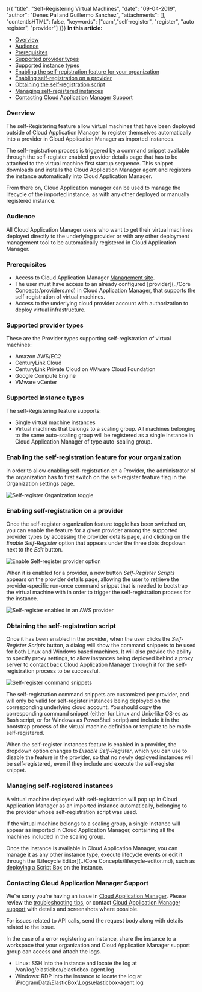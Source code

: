 {{{ "title": "Self-Registering Virtual Machines",
"date": "09-04-2019",
"author": "Denes Pal and Guillermo Sanchez",
"attachments": [],
"contentIsHTML": false,
"keywords": ["cam","self-register", "register", "auto register", "provider"]
}}}
**In this article:**

* [Overview](#overview)
* [Audience](#audience)
* [Prerequisites](#prerequisites)
* [Supported provider types](#supported-provider-types)
* [Supported instance types](#supported-instance-types)
* [Enabling the self-registration feature for your organization](#enabling-the-self-registration-feature-for-your-organization)
* [Enabling self-registration on a provider](#enabling-self-registration-on-a-provider)
* [Obtaining the self-registration script](#obtaining-the-self-registration-script)
* [Managing self-registered instances](#managing-self-registered-instances)
* [Contacting Cloud Application Manager Support](#contacting-cloud-application-manager-support)

### Overview

The self-Registering feature allow virtual machines that have been deployed outside of Cloud Application Manager to register themselves automatically into a provider in Cloud Application Manager as imported instances.

The self-registration process is triggered by a command snippet available through the self-register enabled provider details page that has to be attached to the virtual machine first startup sequence. This snippet downloads and installs the Cloud Application Manager agent and registers the instance automatically into Cloud Application Manager.

From there on, Cloud Application manager can be used to manage the lifecycle of the imported instance, as with any other deployed or manually registered instance.

### Audience

All Cloud Application Manager users who want to get their virtual machines deployed directly to the underlying provider or with any other deployment management tool to be automatically registered in Cloud Application Manager.

### Prerequisites

* Access to Cloud Application Manager [Management site](https://account.cam.ctl.io/#/providers?type=Amazon-Web-Services).
* The user must have access to an already configured [provider](../Core Concepts/providers.md) in Cloud Application Manager, that supports the self-registration of virtual machines.
* Access to the underlying cloud provider account with authorization to deploy virtual infrastructure.

### Supported provider types

These are the Provider types supporting self-registration of virtual machines:

* Amazon AWS/EC2
* CenturyLink Cloud
* CenturyLink Private Cloud on VMware Cloud Foundation
* Google Compute Engine
* VMware vCenter

### Supported instance types

The self-Registering feature supports:

* Single virtual machine instances
* Virtual machines that belongs to a scaling group. All machines belonging to the same auto-scaling group will be registered as a single instance in Cloud Application Manager of type auto-scaling group.

### Enabling the self-registration feature for your organization

in order to allow enabling self-registration on a Provider, the administrator of the organization has to first switch on the self-register feature flag in the Organization settings page.

![Self-register Organization toggle](../../images/cloud-application-manager/getting-started/self-register-org-toggle.png)

### Enabling self-registration on a provider

Once the self-register organization feature toggle has been switched on, you can enable the feature for a given provider among the supported provider types by accessing the provider details page, and clicking on the _Enable Self-Register_ option that appears under the three dots dropdown next to the _Edit_ button.

![Enable Self-register provider option](../../images/cloud-application-manager/getting-started/enable_self-register.png)

When it is enabled for a provider, a new button _Self-Register Scripts_ appears on the provider details page, allowing the user to retrieve the provider-specific run-once command snippet that is needed to bootstrap the virtual machine with in order to trigger the self-registration process for the instance.

![Self-register enabled in an AWS provider](../../images/cloud-application-manager/getting-started/self-register_enabled.png)

### Obtaining the self-registration script

Once it has been enabled in the provider, when the user clicks the _Self-Register Scripts_ button, a dialog will show the command snippets to be used for both Linux and Windows based machines. It will also provide the ability to specify proxy settings, to allow instances being deployed behind a proxy server to contact back Cloud Application Manager through it for the self-registration process to be successful.

![Self-register command snippets](../../images/cloud-application-manager/getting-started/self-register_scripts.png)

The self-registration command snippets are customized per provider, and will only be valid for self-register instances being deployed on the corresponding underlying cloud account. You should copy the corresponding command snippet (either for Linux and Unix-like OS-es as Bash script, or for Windows as PowerShell script) and include it in the bootstrap process of the virtual machine definition or template to be made self-registered.

When the self-register instances feature is enabled in a provider, the dropdown option changes to  _Disable Self-Register_, which you can use to disable the feature in the provider, so that no newly deployed instances will be self-registered, even if they include and execute the self-register snippet.

### Managing self-registered instances

A virtual machine deployed with self-registration will pop up in Cloud Application Manager as an imported instance automatically, belonging to the provider whose self-registration script was used.

If the virtual machine belongs to a scaling group, a single instance will appear as imported in Cloud Application Manager, containing all the machines included in the scaling group.

Once the instance is available in Cloud Application Manager, you can manage it as any other instance type, execute lifecycle events or edit it through the [Lifecycle Editor](../Core Concepts/lifecycle-editor.md), such as [deploying a Script Box](./deploy-script-box-to-registered-instance.md) on the instance.

### Contacting Cloud Application Manager Support

We’re sorry you’re having an issue in [Cloud Application Manager](https://www.ctl.io/cloud-application-manager/). Please review the [troubleshooting tips](../Troubleshooting/troubleshooting-tips.md), or contact [Cloud Application Manager support](mailto:incident@CenturyLink.com) with details and screenshots where possible.

For issues related to API calls, send the request body along with details related to the issue.

In the case of a error registering an instance, share the instance to a workspace that your organization and Cloud Application Manager support group can access and attach the logs.

* Linux: SSH into the instance and locate the log at /var/log/elasticbox/elasticbox-agent.log
* Windows: RDP into the instance to locate the log at \ProgramData\ElasticBox\Logs\elasticbox-agent.log

